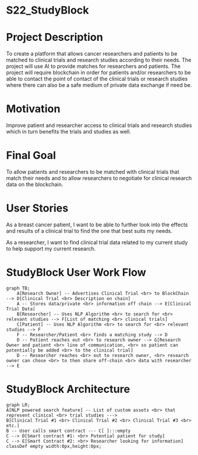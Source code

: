 # S22_StudyBlock
# Project Description 
To create a platform that allows cancer researchers and patients to be matched to clinical trials and research studies according to their needs. The project will use AI to provide matches for researchers and patients. The project will require blockchain in order for patients and/or researchers to be able to contact the point of contact of the clinical trials or research studies where there can also be a safe medium of private data exchange if need be.

# Motivation
Improve patient and researcher access to clinical trials and research studies which in turn benefits the trials and studies as well.

# Final Goal
To allow patients and researchers to be matched with clinical trials that match their needs and to allow researchers to negotiate for clinical research data on the blockchain.


# User Stories
As a breast cancer patient, I want to be able to further look into the effects and results of a clinical trial to find the one that best suits my needs. 

As a researcher, I want to find clinical trial data related to my current study to help support my current research.

# StudyBlock User Work Flow
```mermaid
graph TB;
    A[Research Owner] -- Advertises Clinical Trial <br> to BlockChain --> D[Clinical Trial <br> Description on chain]
    A -- Stores data/private <br> information off chain --> E[Clinical Trial Data]
    B[Researcher] -- Uses NLP Algorithm <br> to search for <br> relevant studies --> F[List of matching <br> clinical trials]
    C[Patient] -- Uses NLP Algorithm <br> to search for <br> relevant studies --> F
    F -- Researcher/Patient <br> finds a matching study --> D
    D -- Patient reaches out <br> to research owner --> G[Research Owner and patient <br> line of communication, <br> so patient can potentially be added <br> to the clinical trial]
    D -- Researcher reaches <br> out to research owner, <br> research owner can chose <br> to then share off-chain <br> data with researcher --> E
```

# StudyBlock Architecture
```mermaid
graph LR;
A[NLP powered search feature] -- List of custom assets <br> that represent clinical <br> trial studies --->
B[Clinical Trial #1 <br> Clinical Trial #2 <br> Clinical Trial #3 <br> etc.]
B -- User calls smart contract --- C[ ]:::empty
C --> D[Smart contract #1: <br> Potential patient for study] 
C --> E[Smart Contract #2: <br> Researcher looking for information]
classDef empty width:0px,height:0px;

```
